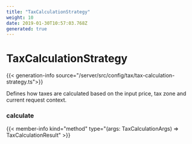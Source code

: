 ```yaml
---
title: "TaxCalculationStrategy"
weight: 10
date: 2019-01-30T10:57:03.768Z
generated: true
---
```

<!-- This file was generated from the Vendure TypeScript source. Do not modify. Instead, re-run "generate-docs" -->


# TaxCalculationStrategy

{{< generation-info source="/server/src/config/tax/tax-calculation-strategy.ts">}}

Defines how taxes are calculated based on the input price, tax zone and current request context.

### calculate

{{< member-info kind="method" type="(args: TaxCalculationArgs) => TaxCalculationResult" >}}



